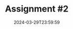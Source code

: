 ---
type: assignment
date: 2024-03-29T23:59:59
title: 'Assignment #2'
pdf: /static_files/assignments/02_assignment.pdf
attachment: /static_files/assignments/02_assignment.zip
#solutions: /static_files/assignments/asg_solutions.pdf
due_event: 
    type: due
    date: 2024-04-13T23:59:59
    description: 'Assignment #2 due'
---